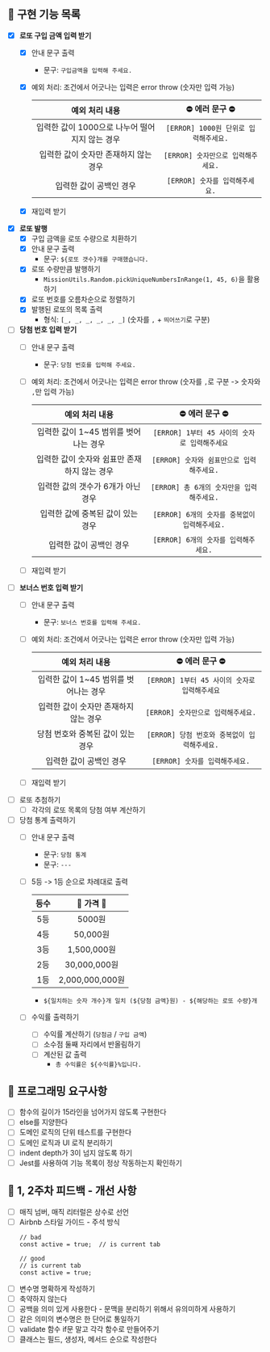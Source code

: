 ## 📁 구현 기능 목록
- [X] **로또 구입 금액 입력 받기**
  - [X] 안내 문구 출력
    - 문구: `구입금액을 입력해 주세요.`
  - [X] 예외 처리: 조건에서 어긋나는 입력은 error throw (숫자만 입력 가능)

    | 예외 처리 내용 | ⛔️ 에러 문구 ⛔️ |
    | :-------------: | :-----------: |
    | 입력한 값이 1000으로 나누어 떨어지지 않는 경우 | `[ERROR] 1000원 단위로 입력해주세요.` |
    | 입력한 값이 숫자만 존재하지 않는 경우 | `[ERROR] 숫자만으로 입력해주세요.` |
    | 입력한 값이 공백인 경우 | `[ERROR] 숫자를 입력해주세요.` |
  - [X] 재입력 받기
- [X] **로또 발행**
  - [X] 구입 금액을 로또 수량으로 치환하기
  - [X] 안내 문구 출력
    - 문구: `${로또 갯수}개를 구매했습니다.`
  - [X] 로또 수량만큼 발행하기
    - `MissionUtils.Random.pickUniqueNumbersInRange(1, 45, 6)`을 활용하기
  - [X] 로또 번호를 오름차순으로 정렬하기
  - [X] 발행된 로또의 목록 출력
    - 형식: `[_, _, _, _, _, _]` (숫자를 `,` + `띄어쓰기`로 구분)
- [ ] **당첨 번호 입력 받기**
  - [ ] 안내 문구 출력
    - 문구: `당첨 번호를 입력해 주세요.`
  - [ ] 예외 처리: 조건에서 어긋나는 입력은 error throw (숫자를 `,`로 구분 -> 숫자와 `,`만 입력 가능)

    | 예외 처리 내용 | ⛔️ 에러 문구 ⛔️ |
    | :-------------: | :-----------: |
    | 입력한 값이 1~45 범위를 벗어나는 경우 | `[ERROR] 1부터 45 사이의 숫자로 입력해주세요` |
    | 입력한 값이 숫자와 쉼표만 존재하지 않는 경우 | `[ERROR] 숫자와 쉼표만으로 입력해주세요.` |
    | 입력한 값의 갯수가 6개가 아닌 경우 | `[ERROR] 총 6개의 숫자만을 입력해주세요.` |
    | 입력한 값에 중복된 값이 있는 경우 | `[ERROR] 6개의 숫자를 중복없이 입력해주세요.` |
    | 입력한 값이 공백인 경우 | `[ERROR] 6개의 숫자를 입력해주세요.` |
  - [ ] 재입력 받기
- [ ] **보너스 번호 입력 받기**
  - [ ] 안내 문구 출력
    - 문구: `보너스 번호를 입력해 주세요.`
  - [ ] 예외 처리: 조건에서 어긋나는 입력은 error throw (숫자만 입력 가능)

    | 예외 처리 내용 | ⛔️ 에러 문구 ⛔️ |
    | :-------------: | :-----------: |
    | 입력한 값이 1~45 범위를 벗어나는 경우 | `[ERROR] 1부터 45 사이의 숫자로 입력해주세요` |
    | 입력한 값이 숫자만 존재하지 않는 경우 | `[ERROR] 숫자만으로 입력해주세요.` |
    | 당첨 번호와 중복된 값이 있는 경우 | `[ERROR] 당첨 번호와 중복없이 입력해주세요.` |
    | 입력한 값이 공백인 경우 | `[ERROR] 숫자를 입력해주세요.` |
  - [ ] 재입력 받기
- [ ] 로또 추첨하기
  - [ ] 각각의 로또 목록의 당첨 여부 계산하기
- [ ] 당첨 통계 출력하기
  - [ ] 안내 문구 출력
    - 문구: `당첨 통계`
    - 문구: `---`
  - [ ] 5등 -> 1등 순으로 차례대로 출력

    | 등수 | 💸 가격 💸 |
    | :----: | :----: |
    | 5등 | 5000원 |
    | 4등 | 50,000원 |
    | 3등 | 1,500,000원 |
    | 2등 | 30,000,000원 |
    | 1등 | 2,000,000,000원 |
    - `${일치하는 숫자 개수}개 일치 (${당첨 금액}원) - ${해당하는 로또 수량}개`
  - [ ] 수익률 출력하기
    - [ ] 수익률 계산하기 (`당첨금` / `구입 금액`)
    - [ ] 소수점 둘째 자리에서 반올림하기
    - [ ] 계산된 값 출력
      - `총 수익률은 ${수익률}%입니다.`
    

## 💫 프로그래밍 요구사항
- [ ] 함수의 길이가 15라인을 넘어가지 않도록 구현한다
- [ ] else를 지양한다
- [ ] 도메인 로직의 단위 테스트를 구현한다
- [ ] 도메인 로직과 UI 로직 분리하기
- [ ] indent depth가 3이 넘지 않도록 하기
- [ ] Jest를 사용하여 기능 목록이 정상 작동하는지 확인하기

## 🧚 1, 2주차 피드백 - 개선 사항
- [ ] 매직 넘버, 매직 리터럴은 상수로 선언
- [ ] Airbnb 스타일 가이드 - 주석 방식
  ```
  // bad
  const active = true;  // is current tab

  // good
  // is current tab
  const active = true;
  ```
- [ ] 변수명 명확하게 작성하기
- [ ] 축약하지 않는다
- [ ] 공백을 의미 있게 사용한다 - 문맥을 분리하기 위해서 유의미하게 사용하기
- [ ] 같은 의미의 변수명은 한 단어로 통일하기
- [ ] validate 함수 if문 말고 각각 함수로 만들어주기
- [ ] 클래스는 필드, 생성자, 메서드 순으로 작성한다
